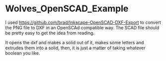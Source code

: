 # Wolves_OpenSCAD_Example

I used https://github.com/brad/Inkscape-OpenSCAD-DXF-Export to convert the PNG file to DXF in an OpenSCAd compatible way. The SCAD file should be pretty easy to get the idea from reading.

It opens the dxf and makes a solid out of it,
makes some letters and extrudes them into a solid,
then, it is just a matter of taking whatever boolean you like.

